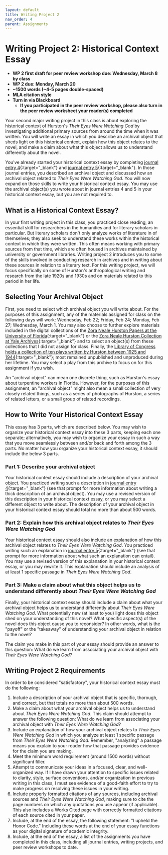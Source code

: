 ```yaml
---
layout: default
title: Writing Project 2
nav_order: 4
parent: Assignments
---
```

# Writing Project 2: Historical Context Essay
* **WP 2 first draft for peer review workshop due: Wednesday, March 8 by class**
* **WP 2 due: Monday, March 20**
* **~1500 words (~4-5 pages double-spaced)**
* **MLA citation style**
* **Turn in via Blackboard**
    * **If you participated in the peer review workshop, please also turn in the peer review worksheet your reader(s) completed**

Your second major writing project in this class is about exploring the historical context of Hurston's *Their Eyes Were Watching God* by investigating additional primary sources from around the time when it was written. You will write an essay in which you describe an archival object that sheds light on this historical context, explain how this object relates to the novel, and make a claim about what this object allows us to understand differently about the novel.

You've already started your historical context essay by completing [journal entry 4](https://lindsaythomas.net/eng106s23/assignments/journal-entries.html#journal-entry-4-due-friday-february-24){:target="_blank"} and [journal entry 5](https://lindsaythomas.net/eng106s23/assignments/journal-entries.html#journal-entry-5-due-friday-march-3){:target="_blank"}. In those journal entries, you described an archival object and discussed how an archival object related to *Their Eyes Were Watching God*. You will now expand on those skills to write your historical context essay. You may use the archival object(s) you wrote about in journal entries 4 and 5 in your historical context essay, but you are not required to.

## What is a Historical Context Essay?
In your first writing project in this class, you practiced close reading, an essential skill for researchers in the humanities and for literary scholars in particular. But literary scholars don't only analyze works of literature in of themselves; they also seek to understand these works within the historical context in which they were written. This often means working with primary sources from that time, which are often housed in archives maintained by university or government libraries. Writing project 2 introduces you to some of the skills involved in conducting research in archives and in writing about these sources in relation to a literary text. For this writing project, we will focus specifically on some of Hurston's anthropological writing and research from the late 1920s and 1930s and on materials related to this period in her life.

## Selecting Your Archival Object
First, you need to select which archival object you will write about. For the purposes of this assignment, any of the materials assigned for class on the following days will work: Wednesday, Feb 22; Friday, Feb 24; Monday, Feb 27; Wednesday, March 1. You may also choose to further explore materials included in the digital collections of the [Zora Neale Hurston Papers at the University of Florida](https://ufdc.ufl.edu/collections/znhurs/results){:target="_blank"} or the [Zora Neale Hurston Collection at Yale Archives](https://archives.yale.edu/repositories/11/resources/990){:target="_blank"} and to select an object(s) from these collections that I did not assign for class. Finally, the [Library of Congress holds a collection of ten plays written by Hurston between 1925 and 1944](https://www.loc.gov/collections/zora-neale-hurston-plays/about-this-collection/){:target="_blank"}; most remained unpublished and unproduced during her lifetime. You may select a play from this archive to focus on for this assignment if you wish.

An "archival object" can mean one discrete thing, such as Hurston's essay about turpentine workers in Florida. However, for the purposes of this assignment, an "archival object" might also mean a small collection of very closely related things, such as a series of photographs of Hurston, a series of related letters, or a small group of related recordings.

## How to Write Your Historical Context Essay
This essay has 3 parts, which are described below. You may wish to organize your historical context essay into these 3 parts, keeping each one separate; alternatively, you may wish to organize your essay in such a way that you move seamlessly between and/or back and forth among the 3 parts. No matter how you organize your historical context essay, it should include the below 3 parts.

### Part 1: Describe your archival object
Your historical context essay should include a description of your archival object. You practiced writing such a description in [journal entry 4](https://lindsaythomas.net/eng106s23/assignments/journal-entries.html#journal-entry-4-due-friday-february-24){:target="_blank"} (see that prompt for more information about writing a thick description of an archival object). You may use a revised version of this description in your historical context essay, or you may select a different object to write about. The description of your archival object in your historical context essay should total no more than about 500 words.

### Part 2: Explain how this archival object relates to *Their Eyes Were Watching God*
Your historical context essay should also include an explanation of how this archival object relates to *Their Eyes Were Watching God*. You practiced writing such an explanation in [journal entry 5](https://lindsaythomas.net/eng106s23/assignments/journal-entries.html#journal-entry-3-due-friday-march-3){:target="_blank"} (see that prompt for more information about what such an explanation can entail). You may use a revised version of this explanation in your historical context essay, or you may rewrite it. This explanation should include an analysis of at least 1 specific passage in *Their Eyes Were Watching God*.

### Part 3: Make a claim about what this object helps us to understand differently about *Their Eyes Were Watching God*
Finally, your historical context essay should include a claim about what your archival object helps us to understand differently about *Their Eyes Were Watching God*. What potentially new (at least to you) light does this object shed on your understanding of this novel? What specific aspect(s) of the novel does this object cause you to reconsider? In other words, what is the "payoff" or the "takeaway" of understanding your archival object in relation to the novel?

The claim you make in this part of your essay should provide an answer to this question: What do we learn from associating your archival object with *Their Eyes Were Watching God*?

## Writing Project 2 Requirements
In order to be considered "satisfactory", your historical context essay must do the following:

1. Include a description of your archival object that is specific, thorough, and correct, but that totals no more than about 500 words.
2. Make a claim about what your archival object helps us to understand about *Their Eyes Were Watching God*. This claim should attempt to answer the following question: What do we learn from associating your archival object with *Their Eyes Were Watching God*?
3. Include an explanation of how your archival object relates to *Their Eyes Were Watching God* in which you analyze at least 1 specific passage from *Their Eyes Were Watching God*. Remember, "analyzing" a passage means you explain to your reader how that passage provides evidence for the claim you are making.
4. Meet the minimum word requirement (around 1500 words) without significant filler.
5. Attempt to communicate your ideas in a focused, clear, and well-organized way. If I have drawn your attention to specific issues related to clarity, style, surface conventions, and/or organization in previous writing in this class, I must see evidence of a good-faith effort to try to make progress on resolving these issues in your writing.
6. Include properly formatted citations of any sources, including archival sources and *Their Eyes Were Watching God*, making sure to cite the page numbers on which any quotations you use appear (if applicable). This also includes a Works Cited page with correctly formatted citations of each source cited in your paper.
7. Include, at the end of the essay, the following statement: "I upheld the Honor Code." Including these words at the end of your essay functions as your digital signature of academic integrity.
8. Include, at the end of the essay, a list of the assignments you have completed in this class, including all journal entries, writing projects, and peer review workshops to date.
